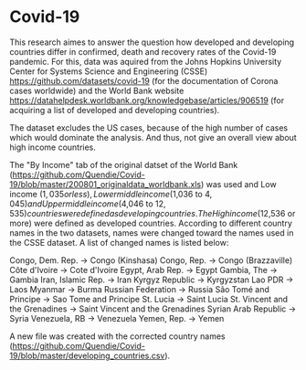 # Covid-19

This research aimes to answer the question how developed and developing countries differ in confirmed, death and recovery rates of the Covid-19 pandemic. 
For this, data was aquired from the Johns Hopkins University Center for Systems Science and Engineering (CSSE) https://github.com/datasets/covid-19 (for the documentation of Corona cases worldwide) and the World Bank website https://datahelpdesk.worldbank.org/knowledgebase/articles/906519 (for acquiring a list of developed and developing countries).

The dataset excludes the US cases, because of the high number of cases which would dominate the analysis. And thus, not give an overall view about high income countries.

The "By Income" tab of the original datset of the World Bank (https://github.com/Quendie/Covid-19/blob/master/200801_originaldata_worldbank.xls) was used and Low income ($1,035 or less), Lower middle income ($1,036  to $4,045) and Upper middle income ($4,046 to $12,535) countries were defined as developing countries. The High income ($12,536 or more) were defined as developed countries.
According to different country names in the two datasets, names were changed toward the names used in the CSSE dataset. A list of changed names is listed below:


Congo, Dem. Rep.          -> Congo (Kinshasa)
Congo, Rep.               -> Congo (Brazzaville)
Côte d'Ivoire             -> Cote d'Ivoire
Egypt, Arab Rep.          -> Egypt
Gambia, The               -> Gambia
Iran, Islamic Rep.        -> Iran
Kyrgyz Republic           -> Kyrgyzstan
Lao PDR                   -> Laos
Myanmar                   -> Burma
Russian Federation        -> Russia
São Tomé and Principe     -> Sao Tome and Principe
St. Lucia                  -> Saint Lucia
St. Vincent and the Grenadines -> Saint Vincent and the Grenadines
Syrian Arab Republic      -> Syria
Venezuela, RB             -> Venezuela
Yemen, Rep.               -> Yemen


A new file was created with the corrected country names (https://github.com/Quendie/Covid-19/blob/master/developing_countries.csv).




